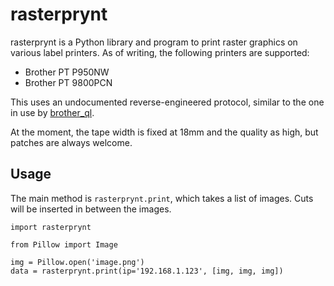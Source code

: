 # rasterprynt

rasterprynt is a Python library and program to print raster graphics on various label printers. As of writing, the following printers are supported:

- Brother PT P950NW
- Brother PT 9800PCN

This uses an undocumented reverse-engineered protocol, similar to the one in use by [brother_ql](https://github.com/pklaus/brother_ql/tree/master/brother_ql).

At the moment, the tape width is fixed at 18mm and the quality as high, but patches are always welcome.

## Usage

The main method is `rasterprynt.print`, which takes a list of images. Cuts will be inserted in between the images.

    import rasterprynt

    from Pillow import Image

    img = Pillow.open('image.png')
    data = rasterprynt.print(ip='192.168.1.123', [img, img, img])
